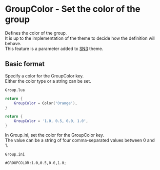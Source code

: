 # GroupColor - Set the color of the group

Defines the color of the group.  
It is up to the implementation of the theme to decide how the definition will behave.  
This feature is a parameter added to [SN3](https://github.com/MidflightDigital/ddrsn3-theme) theme.

## Basic format

Specify a color for the GroupColor key.  
Either the color type or a string can be set.

`Group.lua`
```Lua
return {
    GroupColor = Color('Orange'),
}
```

```Lua
return {
    GroupColor = '1.0, 0.5, 0.0, 1.0',
}
```

In Group.ini, set the color for the GroupColor key.  
The value can be a string of four comma-separated values between 0 and 1.

`Group.ini`
```Plain Text
#GROUPCOLOR:1.0,0.5,0.0,1.0;
```
